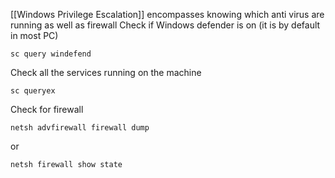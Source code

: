[[Windows Privilege Escalation]] encompasses knowing which anti virus are running as well as firewall
Check if Windows defender is on (it is by default in most PC)
```
sc query windefend
```
Check all the services running on the machine
```
sc queryex
```
Check for firewall
```
netsh advfirewall firewall dump
```
or
```
netsh firewall show state
```
